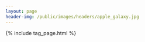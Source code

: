 ```yaml
---
layout: page
header-img: /public/images/headers/apple_galaxy.jpg
---
```


{% include tag_page.html %}
